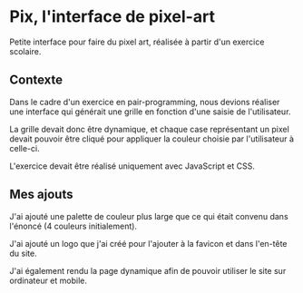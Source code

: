 # Pix, l'interface de pixel-art
Petite interface pour faire du pixel art, réalisée à partir d'un exercice scolaire.

## Contexte
Dans le cadre d'un exercice en pair-programming, nous devions réaliser une interface qui générait une grille en fonction d'une saisie de l'utilisateur.

La grille devait donc être dynamique, et chaque case représentant un pixel devait pouvoir être cliqué pour appliquer la couleur choisie par l'utilisateur à celle-ci.

L'exercice devait être réalisé uniquement avec JavaScript et CSS.

## Mes ajouts

J'ai ajouté une palette de couleur plus large que ce qui était convenu dans l'énoncé (4 couleurs initialement).

J'ai ajouté un logo que j'ai créé pour l'ajouter à la favicon et dans l'en-tête du site.

J'ai également rendu la page dynamique afin de pouvoir utiliser le site sur ordinateur et mobile.
